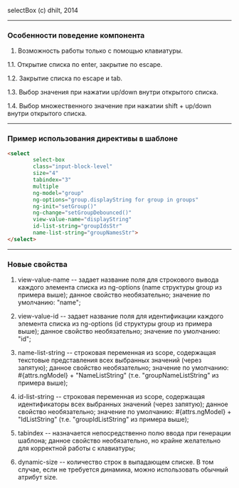 ﻿selectBox
(c) dhilt, 2014

--------------------------------------------------

### Особенности поведение компонента

1. Возможность работы только с помощью клавиатуры.

1.1. Открытие списка  по enter, закрытие по escape.

1.2. Закрытие списка по escape и tab.

1.3. Выбор значения при нажатии up/down внутри открытого списка.

1.4. Выбор множественного значение при нажатии shift + up/down внутри открытого списка.


--------------------------------------------------

### Пример использования директивы в шаблоне

```html
<select
        select-box
        class="input-block-level"
        size="4"
        tabindex="3"
        multiple
        ng-model="group"
        ng-options="group.displayString for group in groups"
        ng-init="setGroup()"
        ng-change="setGroupDebounced()"
        view-value-name="displayString"
        id-list-string="groupIdsStr"
        name-list-string="groupNamesStr">
</select>
```


--------------------------------------------------

### Новые свойства

1) view-value-name -- задает название поля для строкового вывода каждого элемента списка из ng-options (name структуры group из примера выше); данное свойство необязательно; значение по умолчанию: "name";

2) view-value-id -- задает название поля для идентификации каждого элемента списка из ng-options (id структуры group из примера выше); данное свойство необязательно; значение по умолчанию: "id";

3) name-list-string -- строковая переменная из scope, содержащая текстовые представления всех выбранных значений (через запятую); данное свойство необязательно; значение по умолчанию: #{attrs.ngModel} + "NameListString" (т.е. "groupNameListString" из примера выше);

4) id-list-string -- строковая переменная из scope, содержащая идентификаторы всех выбранных значений (через запятую); данное свойство необязательно; значение по умолчанию: #{attrs.ngModel} + "IdListString" (т.е. "groupIdListString" из примера выше);

5) tabindex -- назначается непосредственно полю ввода при генерации шаблона; данное свойство необязательно, но крайне желательно для корректной работы с клавиатуры;

6) dynamic-size -- количество строк в выпадающем списке. В том случае, если не требуется динамика, можно использовать обычный атрибут size.
